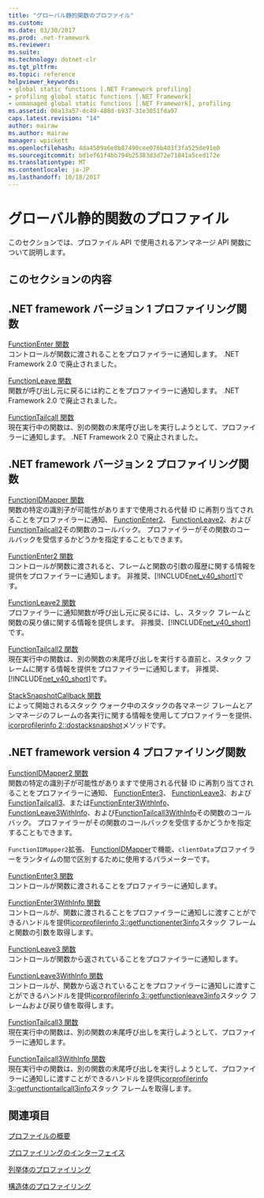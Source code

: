 ```yaml
---
title: "グローバル静的関数のプロファイル"
ms.custom: 
ms.date: 03/30/2017
ms.prod: .net-framework
ms.reviewer: 
ms.suite: 
ms.technology: dotnet-clr
ms.tgt_pltfrm: 
ms.topic: reference
helpviewer_keywords:
- global static functions [.NET Framework profiling]
- profiling global static functions [.NET Framework]
- unmanaged global static functions [.NET Framework], profiling
ms.assetid: 08a13a57-dc49-488d-b937-31e3051fda97
caps.latest.revision: "14"
author: mairaw
ms.author: mairaw
manager: wpickett
ms.openlocfilehash: 4da4509a6e8b87490cee076b403f3fa525de91e0
ms.sourcegitcommit: bd1ef61f4bb794b25383d3d72e71041a5ced172e
ms.translationtype: MT
ms.contentlocale: ja-JP
ms.lasthandoff: 10/18/2017
---
```

# <a name="profiling-global-static-functions"></a>グローバル静的関数のプロファイル
このセクションでは、プロファイル API で使用されるアンマネージ API 関数について説明します。  
  
## <a name="in-this-section"></a>このセクションの内容  
  
## <a name="net-framework-version-1-profiling-functions"></a>.NET framework バージョン 1 プロファイリング関数  
 [FunctionEnter 関数](../../../../docs/framework/unmanaged-api/profiling/functionenter-function.md)  
 コントロールが関数に渡されることをプロファイラーに通知します。 .NET Framework 2.0 で廃止されました。  
  
 [FunctionLeave 関数](../../../../docs/framework/unmanaged-api/profiling/functionleave-function.md)  
 関数が呼び出し元に戻るには約ことをプロファイラーに通知します。 .NET Framework 2.0 で廃止されました。  
  
 [FunctionTailcall 関数](../../../../docs/framework/unmanaged-api/profiling/functiontailcall-function.md)  
 現在実行中の関数は、別の関数の末尾呼び出しを実行しようとして、プロファイラーに通知します。 .NET Framework 2.0 で廃止されました。  
  
## <a name="net-framework-version-2-profiling-functions"></a>.NET framework バージョン 2 プロファイリング関数  
 [FunctionIDMapper 関数](../../../../docs/framework/unmanaged-api/profiling/functionidmapper-function.md)  
 関数の特定の識別子が可能性がありますで使用される代替 ID に再割り当てされることをプロファイラーに通知、 [FunctionEnter2](../../../../docs/framework/unmanaged-api/profiling/functionenter2-function.md)、 [FunctionLeave2](../../../../docs/framework/unmanaged-api/profiling/functionleave2-function.md)、および[FunctionTailcall2](../../../../docs/framework/unmanaged-api/profiling/functiontailcall2-function.md)その関数のコールバック。 プロファイラーがその関数のコールバックを受信するかどうかを指定することもできます。  
  
 [FunctionEnter2 関数](../../../../docs/framework/unmanaged-api/profiling/functionenter2-function.md)  
 コントロールが関数に渡されると、フレームと関数の引数の履歴に関する情報を提供をプロファイラーに通知します。 非推奨、[!INCLUDE[net_v40_short](../../../../includes/net-v40-short-md.md)]です。  
  
 [FunctionLeave2 関数](../../../../docs/framework/unmanaged-api/profiling/functionleave2-function.md)  
 プロファイラーに通知関数が呼び出し元に戻るには、し、スタック フレームと関数の戻り値に関する情報を提供します。 非推奨、[!INCLUDE[net_v40_short](../../../../includes/net-v40-short-md.md)]です。  
  
 [FunctionTailcall2 関数](../../../../docs/framework/unmanaged-api/profiling/functiontailcall2-function.md)  
 現在実行中の関数は、別の関数の末尾呼び出しを実行する直前と、スタック フレームに関する情報を提供をプロファイラーに通知します。 非推奨、[!INCLUDE[net_v40_short](../../../../includes/net-v40-short-md.md)]です。  
  
 [StackSnapshotCallback 関数](../../../../docs/framework/unmanaged-api/profiling/stacksnapshotcallback-function.md)  
 によって開始されるスタック ウォーク中のスタックの各マネージ フレームとアンマネージのフレームの各実行に関する情報を使用してプロファイラーを提供、 [icorprofilerinfo 2::dostacksnapshot](../../../../docs/framework/unmanaged-api/profiling/icorprofilerinfo2-dostacksnapshot-method.md)メソッドです。  
  
## <a name="net-framework-version-4-profiling-functions"></a>.NET framework version 4 プロファイリング関数  
 [FunctionIDMapper2 関数](../../../../docs/framework/unmanaged-api/profiling/functionidmapper2-function.md)  
 関数の特定の識別子が可能性がありますで使用される代替 ID に再割り当てされることをプロファイラーに通知、 [FunctionEnter3](../../../../docs/framework/unmanaged-api/profiling/functionenter3-function.md)、 [FunctionLeave3](../../../../docs/framework/unmanaged-api/profiling/functionleave3-function.md)、および[FunctionTailcall3](../../../../docs/framework/unmanaged-api/profiling/functiontailcall3-function.md)、または[FunctionEnter3WithInfo](../../../../docs/framework/unmanaged-api/profiling/functionenter3withinfo-function.md)、 [FunctionLeave3WithInfo](../../../../docs/framework/unmanaged-api/profiling/functionleave3withinfo-function.md)、および[FunctionTailcall3WithInfo](../../../../docs/framework/unmanaged-api/profiling/functiontailcall3withinfo-function.md)その関数のコールバック。 プロファイラーがその関数のコールバックを受信するかどうかを指定することもできます。  
  
 `FunctionIDMapper2`拡張、 [FunctionIDMapper](../../../../docs/framework/unmanaged-api/profiling/functionidmapper-function.md)で機能、`clientData`プロファイラーをランタイムの間で区別するために使用するパラメーターです。  
  
 [FunctionEnter3 関数](../../../../docs/framework/unmanaged-api/profiling/functionenter3-function.md)  
 コントロールが関数に渡されることをプロファイラーに通知します。  
  
 [FunctionEnter3WithInfo 関数](../../../../docs/framework/unmanaged-api/profiling/functionenter3withinfo-function.md)  
 コントロールが、関数に渡されることをプロファイラーに通知しに渡すことができるハンドルを提供[icorprofilerinfo 3::getfunctionenter3info](../../../../docs/framework/unmanaged-api/profiling/icorprofilerinfo3-getfunctionenter3info-method.md)スタック フレームと関数の引数を取得します。  
  
 [FunctionLeave3 関数](../../../../docs/framework/unmanaged-api/profiling/functionleave3-function.md)  
 コントロールが関数から返されていることをプロファイラーに通知します。  
  
 [FunctionLeave3WithInfo 関数](../../../../docs/framework/unmanaged-api/profiling/functionleave3withinfo-function.md)  
 コントロールが、関数から返されていることをプロファイラーに通知しに渡すことができるハンドルを提供[icorprofilerinfo 3::getfunctionleave3info](../../../../docs/framework/unmanaged-api/profiling/icorprofilerinfo3-getfunctionleave3info-method.md)スタック フレームおよび戻り値を取得します。  
  
 [FunctionTailcall3 関数](../../../../docs/framework/unmanaged-api/profiling/functiontailcall3-function.md)  
 現在実行中の関数は、別の関数の末尾呼び出しを実行しようとして、プロファイラーに通知します。  
  
 [FunctionTailcall3WithInfo 関数](../../../../docs/framework/unmanaged-api/profiling/functiontailcall3withinfo-function.md)  
 現在実行中の関数は、別の関数の末尾呼び出しを実行しようとして、プロファイラーに通知しに渡すことができるハンドルを提供[icorprofilerinfo 3::getfunctiontailcall3info](../../../../docs/framework/unmanaged-api/profiling/icorprofilerinfo3-getfunctiontailcall3info-method.md)スタック フレームを取得します。  
  
## <a name="related-sections"></a>関連項目  
 [プロファイルの概要](../../../../docs/framework/unmanaged-api/profiling/profiling-overview.md)  
  
 [プロファイリングのインターフェイス](../../../../docs/framework/unmanaged-api/profiling/profiling-interfaces.md)  
  
 [列挙体のプロファイリング](../../../../docs/framework/unmanaged-api/profiling/profiling-enumerations.md)  
  
 [構造体のプロファイリング](../../../../docs/framework/unmanaged-api/profiling/profiling-structures.md)
